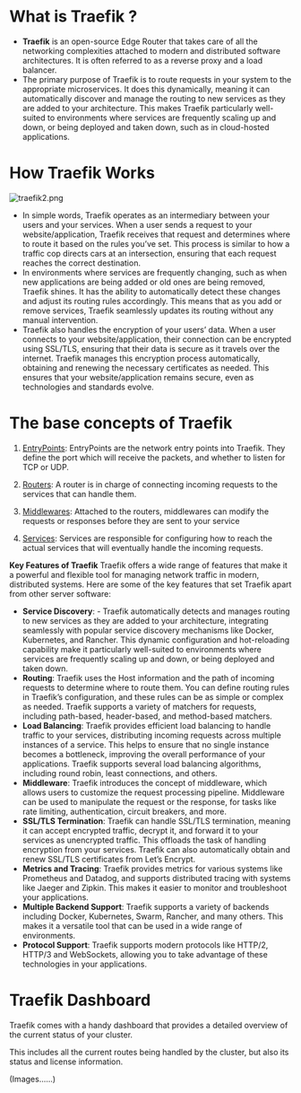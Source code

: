 #   **What is Traefik ?** 
- **Traefik** is an open-source Edge Router that takes care of all the networking complexities attached to modern and distributed software architectures. It is often referred to as a reverse proxy and a load balancer.
- The primary purpose of Traefik is to route requests in your system to the appropriate microservices. It does this dynamically, meaning it can automatically discover and manage the routing to new services as they are added to your architecture. This makes Traefik particularly well-suited to environments where services are frequently scaling up and down, or being deployed and taken down, such as in cloud-hosted applications.
#  How Traefik Works
![traefik2.png](https://files.slack.com/files-pri/T06FUEBF9FY-F07Q7TFGZRV/traefik2.png)
- In simple words, Traefik operates as an intermediary between your users and your services. When a user sends a request to your website/application, Traefik receives that request and determines where to route it based on the rules you’ve set. This process is similar to how a traffic cop directs cars at an intersection, ensuring that each request reaches the correct destination.
- In environments where services are frequently changing, such as when new applications are being added or old ones are being removed, Traefik shines. It has the ability to automatically detect these changes and adjust its routing rules accordingly. This means that as you add or remove services, Traefik seamlessly updates its routing without any manual intervention.
- Traefik also handles the encryption of your users’ data. When a user connects to your website/application, their connection can be encrypted using SSL/TLS, ensuring that their data is secure as it travels over the internet. Traefik manages this encryption process automatically, obtaining and renewing the necessary certificates as needed. This ensures that your website/application remains secure, even as technologies and standards evolve.
# The base concepts of Traefik
1.  [EntryPoints](https://doc.traefik.io/traefik/routing/entrypoints/ "Link to docs about EntryPoints"): EntryPoints are the network entry points into Traefik. They define the port which will receive the packets, and whether to listen for TCP or UDP.
    
2.  [Routers](https://doc.traefik.io/traefik/routing/routers/ "Link to docs about routers"): A router is in charge of connecting incoming requests to the services that can handle them.
    
3.  [Middlewares](https://doc.traefik.io/traefik/middlewares/overview/ "Link to docs about middlewares"): Attached to the routers, middlewares can modify the requests or responses before they are sent to your service
    
4.  [Services](https://doc.traefik.io/traefik/routing/services/ "Link to docs about services"): Services are responsible for configuring how to reach the actual services that will eventually handle the incoming requests.

**Key Features of Traefik** 
Traefik offers a wide range of features that make it a powerful and flexible tool for managing network traffic in modern, distributed systems. Here are some of the key features that set Traefik apart from other server software:

-  **Service Discovery**: -   Traefik automatically detects and manages routing to new services as they are added to your architecture, integrating seamlessly with popular service discovery mechanisms like Docker, Kubernetes, and Rancher. This dynamic configuration and hot-reloading capability make it particularly well-suited to environments where services are frequently scaling up and down, or being deployed and taken down.
-   **Routing**: Traefik uses the Host information and the path of incoming requests to determine where to route them. You can define routing rules in Traefik’s configuration, and these rules can be as simple or complex as needed. Traefik supports a variety of matchers for requests, including path-based, header-based, and method-based matchers.
-   **Load Balancing**: Traefik provides efficient load balancing to handle traffic to your services, distributing incoming requests across multiple instances of a service. This helps to ensure that no single instance becomes a bottleneck, improving the overall performance of your applications. Traefik supports several load balancing algorithms, including round robin, least connections, and others.
-   **Middleware**: Traefik introduces the concept of middleware, which allows users to customize the request processing pipeline. Middleware can be used to manipulate the request or the response, for tasks like rate limiting, authentication, circuit breakers, and more.
-   **SSL/TLS Termination**: Traefik can handle SSL/TLS termination, meaning it can accept encrypted traffic, decrypt it, and forward it to your services as unencrypted traffic. This offloads the task of handling encryption from your services. Traefik can also automatically obtain and renew SSL/TLS certificates from Let’s Encrypt.
-   **Metrics and Tracing**: Traefik provides metrics for various systems like Prometheus and Datadog, and supports distributed tracing with systems like Jaeger and Zipkin. This makes it easier to monitor and troubleshoot your applications.
-   **Multiple Backend Support**: Traefik supports a variety of backends including Docker, Kubernetes, Swarm, Rancher, and many others. This makes it a versatile tool that can be used in a wide range of environments.
-   **Protocol Support**: Traefik supports modern protocols like HTTP/2, HTTP/3 and WebSockets, allowing you to take advantage of these technologies in your applications.
# Traefik Dashboard
Traefik comes with a handy dashboard that provides a detailed overview of the current status of your cluster.

This includes all the current routes being handled by the cluster, but also its status and license information.

(Images......)
<!--stackedit_data:
eyJoaXN0b3J5IjpbLTE1NDY5NzU1MDYsOTMxMjY2Nzc2LC0xOT
AyMTM1ODFdfQ==
-->